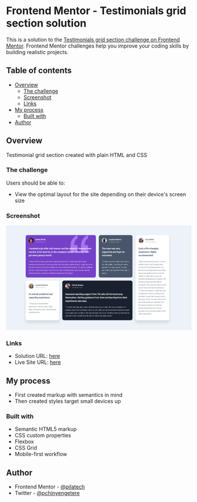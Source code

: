 # Frontend Mentor - Testimonials grid section solution

This is a solution to the [Testimonials grid section challenge on Frontend Mentor](https://www.frontendmentor.io/challenges/testimonials-grid-section-Nnw6J7Un7). Frontend Mentor challenges help you improve your coding skills by building realistic projects. 

## Table of contents

- [Overview](#overview)
  - [The challenge](#the-challenge)
  - [Screenshot](#screenshot)
  - [Links](#links)
- [My process](#my-process)
  - [Built with](#built-with)
- [Author](#author)

## Overview

Testimonial grid section created with plain HTML and CSS

### The challenge

Users should be able to:

- View the optimal layout for the site depending on their device's screen size

### Screenshot

![](./screenshot.png)


### Links

- Solution URL: [here](https://github.com/pilatech/testimonial-grid-section)
- Live Site URL: [here](https://testimonial-grid-section-by-pilate.netlify.app/)

## My process

- First created markup with semantics in mind
- Then created styles target small devices up

### Built with

- Semantic HTML5 markup
- CSS custom properties
- Flexbox
- CSS Grid
- Mobile-first workflow

## Author

- Frontend Mentor - [@pilatech](https://www.frontendmentor.io/profile/pilatech)
- Twitter - [@pchinyengetere](https://www.twitter.com/pchinyengetere)
